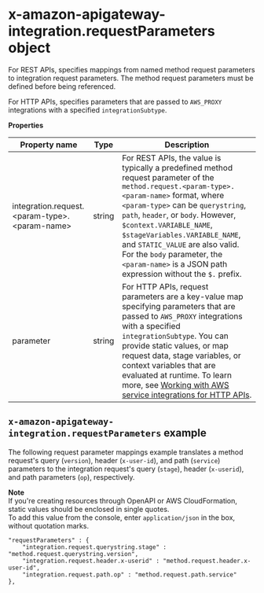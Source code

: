 # x\-amazon\-apigateway\-integration\.requestParameters object<a name="api-gateway-swagger-extensions-integration-requestParameters"></a>

For REST APIs, specifies mappings from named method request parameters to integration request parameters\. The method request parameters must be defined before being referenced\. 

For HTTP APIs, specifies parameters that are passed to `AWS_PROXY` integrations with a specified `integrationSubtype`\. 


**Properties**  

| Property name | Type | Description | 
| --- | --- | --- | 
| integration\.request\.<param\-type>\.<param\-name> | string |  For REST APIs, the value is typically a predefined method request parameter of the `method.request.<param-type>.<param-name>` format, where `<param-type>` can be `querystring`, `path`, `header`, or `body`\. However, `$context.VARIABLE_NAME`, `$stageVariables.VARIABLE_NAME`, and `STATIC_VALUE` are also valid\. For the `body` parameter, the `<param-name>` is a JSON path expression without the `$.` prefix\.   | 
| parameter | string |  For HTTP APIs, request parameters are a key\-value map specifying parameters that are passed to `AWS_PROXY` integrations with a specified `integrationSubtype`\. You can provide static values, or map request data, stage variables, or context variables that are evaluated at runtime\. To learn more, see [Working with AWS service integrations for HTTP APIs](http-api-develop-integrations-aws-services.md)\.  | 

## `x-amazon-apigateway-integration.requestParameters` example<a name="api-gateway-swagger-extensions-request-parameters-example"></a>

The following request parameter mappings example translates a method request's query \(`version`\), header \(`x-user-id`\), and path \(`service`\) parameters to the integration request's query \(`stage`\), header \(`x-userid`\), and path parameters \(`op`\), respectively\.

**Note**  
If you're creating resources through OpenAPI or AWS CloudFormation, static values should be enclosed in single quotes\.  
To add this value from the console, enter `application/json` in the box, without quotation marks\.

```
"requestParameters" : {
    "integration.request.querystring.stage" : "method.request.querystring.version",
    "integration.request.header.x-userid" : "method.request.header.x-user-id",
    "integration.request.path.op" : "method.request.path.service"
},
```